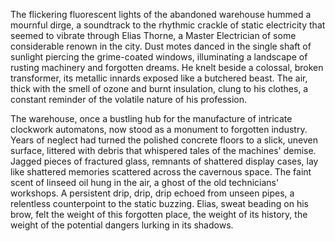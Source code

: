The flickering fluorescent lights of the abandoned warehouse hummed a mournful dirge, a soundtrack to the rhythmic crackle of static electricity that seemed to vibrate through Elias Thorne, a Master Electrician of some considerable renown in the city.  Dust motes danced in the single shaft of sunlight piercing the grime-coated windows, illuminating a landscape of rusting machinery and forgotten dreams.  He knelt beside a colossal, broken transformer, its metallic innards exposed like a butchered beast.  The air, thick with the smell of ozone and burnt insulation, clung to his clothes, a constant reminder of the volatile nature of his profession.

The warehouse, once a bustling hub for the manufacture of intricate clockwork automatons, now stood as a monument to forgotten industry.  Years of neglect had turned the polished concrete floors to a slick, uneven surface, littered with debris that whispered tales of the machines' demise.  Jagged pieces of fractured glass, remnants of shattered display cases, lay like shattered memories scattered across the cavernous space. The faint scent of linseed oil hung in the air, a ghost of the old technicians' workshops.  A persistent drip, drip, drip echoed from unseen pipes, a relentless counterpoint to the static buzzing.  Elias, sweat beading on his brow, felt the weight of this forgotten place, the weight of its history, the weight of the potential dangers lurking in its shadows.
